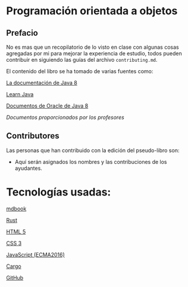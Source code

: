 # Programación orientada a objetos

## Prefacio

No es mas que un recopilatorio de lo visto en clase con algunas cosas
agregadas por mi para mejorar la experiencia de estudio, todos pueden contribuir
en siguiendo las guías del archivo `contributing.md`.

El contenido del libro se ha tomado de varias fuentes como:

[La documentación de Java 8](https://docs.oracle.com/javase/8/docs/)

[Learn Java](https://www.learnjavaonline.org/)

[Documentos de Oracle de Java 8](https://docs.oracle.com/javase/8/)

*Documentos proporcionados por los profesores*

## Contributores

Las personas que han contribuido con la edición del pseudo-libro son:

 * Aquí serán asignados los nombres y las contribuciones de los ayudantes.

# Tecnologías usadas:

[mdbook](https://github.com/rust-lang-nursery/mdBook)

[Rust](https://www.rust-lang.org)

[HTML 5](https://www.w3.org/TR/html5/)

[CSS 3](https://www.w3.org/Style/CSS/)

[JavaScript (ECMA2016)](https://www.javascript.com/)

[Cargo](https://github.com/rust-lang/cargo)

[GitHub](https://github.com/)
